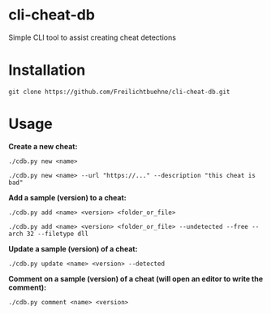 # cli-cheat-db
Simple CLI tool to assist creating cheat detections

# Installation

`git clone https://github.com/Freilichtbuehne/cli-cheat-db.git`

# Usage

**Create a new cheat:**

`./cdb.py new <name>`

`./cdb.py new <name> --url "https://..." --description "this cheat is bad"`


**Add a sample (version) to a cheat:**

`./cdb.py add <name> <version> <folder_or_file>`

`./cdb.py add <name> <version> <folder_or_file> --undetected --free --arch 32 --filetype dll`

**Update a sample (version) of a cheat:**

`./cdb.py update <name> <version> --detected`

**Comment on a sample (version) of a cheat (will open an editor to write the comment):**

`./cdb.py comment <name> <version>`
